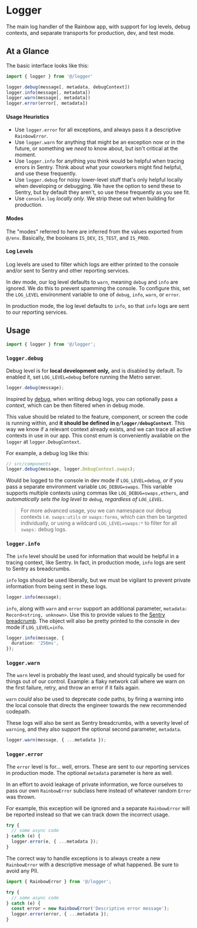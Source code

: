 # Logger

The main log handler of the Rainbow app, with support for log levels, debug
contexts, and separate transports for production, dev, and test mode.

## At a Glance

The basic interface looks like this:

```typescript
import { logger } from '@/logger'

logger.debug(message[, metadata, debugContext])
logger.info(message[, metadata])
logger.warn(message[, metadata])
logger.error(error[, metadata])
```

#### Usage Heuristics

- Use `logger.error` for all exceptions, and always pass it a descriptive
  `RainbowError`.
- Use `logger.warn` for anything that might be an exception now or in the future,
  or something we _need_ to know about, but isn't critical at the moment.
- Use `logger.info` for anything you think would be helpful when tracing errors in
  Sentry. Think about what your coworkers might find helpful, and use these
  frequently.
- Use `logger.debug` for noisy lower-level stuff that's only helpful locally when
  developing or debugging. We have the option to send these to Sentry, but by
  default they aren't, so use these frequently as you see fit.
- Use `console.log` _locally only_. We strip these out when building for
  production.

#### Modes

The "modes" referred to here are inferred from the values exported from `@/env`.
Basically, the booleans `IS_DEV`, `IS_TEST`, and `IS_PROD`.

#### Log Levels

Log levels are used to filter which logs are either printed to the console
and/or sent to Sentry and other reporting services.

In dev mode, our log level defaults to `warn`, meaning `debug` and `info` are
ignored. We do this to prevent spamming the console. To configure this, set the
`LOG_LEVEL` environment variable to one of `debug`,
`info`, `warn`, or `error`.

In production mode, the log level defaults to `info`, so that `info` logs are
sent to our reporting services.

## Usage

```typescript
import { logger } from '@/logger';
```

### `logger.debug`

Debug level is for **local development only,** and is disabled by default. To
enabled it, set `LOG_LEVEL=debug` before running the Metro server.

```typescript
logger.debug(message);
```

Inspired by [debug](https://www.npmjs.com/package/debug), when writing debug
logs, you can optionally pass a _context_, which can be then filtered when in
debug mode.

This value should be related to the feature, component, or screen
the code is running within, and **it should be defined in `@/logger/debugContext`**.
This way we know if a relevant context already exists, and we can trace all
active contexts in use in our app. This const enum is conveniently available on
the `logger` at `logger.DebugContext`.

For example, a debug log like this:

```typescript
// src/components
logger.debug(message, logger.DebugContext.swaps);
```

Would be logged to the console in dev mode if `LOG_LEVEL=debug`, _or_ if you
pass a separate environment variable `LOG_DEBUG=swaps`. This variable supports
multiple contexts using commas like `LOG_DEBUG=swaps,ethers`, and _automatically
sets the log level to `debug`, regardless of `LOG_LEVEL`._

> For more advanced usage, you we can namespace our debug contexts i.e.
> `swaps:utils` or `swaps:forms`, which can then be targeted individually, or
> using a wildcard `LOG_LEVEL=swaps:*` to filter for all `swaps:` debug logs.

### `logger.info`

The `info` level should be used for information that would be helpful in a
tracing context, like Sentry. In fact, in production mode, `info` logs are sent
to Sentry as breadcrumbs.

`info` logs should be used liberally, but we must be vigilant to prevent private
information from being sent in these logs.

```typescript
logger.info(message);
```

`info`, along with `warn` and `error` support an additional parameter, `metadata: Record<string, unknown>`. Use this to provide values to the [Sentry
breadcrumb](https://docs.sentry.io/platforms/react-native/enriching-events/breadcrumbs/#manual-breadcrumbs).
The object will also be pretty printed to the console in dev mode if
`LOG_LEVEL=info`.

```typescript
logger.info(message, {
  duration: '256ms',
});
```

### `logger.warn`

The `warn` level is probably the least used, and should typically be used for
things out of our control. Example: a flaky network call where we warn on the
first failure, retry, and throw an error if it fails again.

`warn` _could_ also be
used to deprecate code paths, by firing a warning into the local console that
directs the engineer towards the new recommended codepath.

These logs will also be sent as Sentry breadcrumbs, with a severity level of
`warning`, and they also support the optional second parameter, `metadata`.

```typescript
logger.warn(message, { ...metadata });
```

### `logger.error`

The `error` level is for... well, errors. These are sent to our reporting
services in production mode. The optional `metadata` parameter is here as well.

In an effort to avoid leakage of private information, we force ourselves to pass
our own `RainbowError` subclass here instead of whatever random `Error` was
thrown.

For example, this exception will be ignored and a separate `RainbowError` will
be reported instead so that we can track down the incorrect usage.

```typescript
try {
  // some async code
} catch (e) {
  logger.error(e, { ...metadata });
}
```

The correct way to handle exceptions is to always create a new `RainbowError`
with a descriptive message of what happened. Be sure to avoid any PII.

```typescript
import { RainbowError } from '@/logger';

try {
  // some async code
} catch (e) {
  const error = new RainbowError('Descriptive error message');
  logger.error(error, { ...metadata });
}
```
